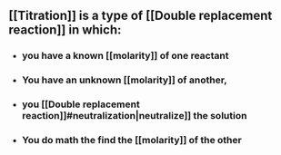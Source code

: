 ## [[Titration]] is a type of [[Double replacement reaction]] in which:
- ### you have a known [[molarity]] of one reactant
- ### You have an unknown [[molarity]] of another,
- ### you [[Double replacement reaction]]#neutralization|neutralize]] the solution
- ### You do math the find the [[molarity]] of the other

